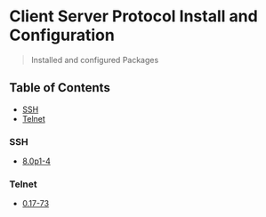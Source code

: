 # Client Server Protocol Install and Configuration
> Installed and configured Packages

## Table of Contents
* [SSH](#ssh)
* [Telnet](#telnet)

### SSH
* [8.0p1-4](https://github.com/Cuates/centosinstall/tree/master/clientseverprotocol/ssh)

### Telnet
* [0.17-73](https://github.com/Cuates/centosinstall/tree/master/clientseverprotocol/telnet)
